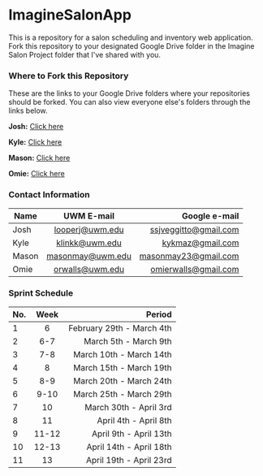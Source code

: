 # ImagineSalonApp
This is a repository for a salon scheduling and inventory web application. Fork this repository to your designated Google Drive folder in the Imagine Salon Project folder that I've shared with you. 

### Where to Fork this Repository
These are the links to your Google Drive folders where your repositories should be forked. You can also view everyone else's folders through the links below. 

**Josh:**  [Click here](https://drive.google.com/open?id=0B-j9IeoToBudNUd6TlZfaVNXblU)

**Kyle:**  [Click here](https://drive.google.com/open?id=0B-j9IeoToBudbzRteVFJaVIxT0U)

**Mason:** [Click here](https://drive.google.com/open?id=0B-j9IeoToBudOVVOa3B3aWY5SVE)

**Omie:**  [Click here](https://drive.google.com/open?id=0B-j9IeoToBudVDNqYlFNaC1vMTA)

### Contact Information

| Name   | UWM E-mail       | Google e-mail         |
| ------ |:----------------:| ---------------------:|
| Josh   | looperj@uwm.edu  | ssjveggitto@gmail.com |
| Kyle   | klinkk@uwm.edu   | kykmaz@gmail.com      |
| Mason  | masonmay@uwm.edu | masonmay23@gmail.com  |
| Omie   | orwalls@uwm.edu  | omierwalls@gmail.com  |

### Sprint Schedule

| No. | Week  | Period                   |
| --- |:----:| -------------------------:|
| 1   | 6    | February 29th - March 4th |
| 2   | 6-7  | March 5th  - March 9th    |
| 3   | 7-8  | March 10th - March 14th   |
| 4   | 8    | March 15th - March 19th   |
| 5   | 8-9  | March 20th - March 24th   |
| 6   | 9-10 | March 25th - March 29th   |
| 7   | 10   | March 30th - April 3rd    |
| 8   | 11   | April 4th  - April 8th    |
| 9   | 11-12| April 9th  - April 13th   |
| 10  | 12-13| April 14th - April 18th   |
| 11  | 13   | April 19th - April 23rd   |
